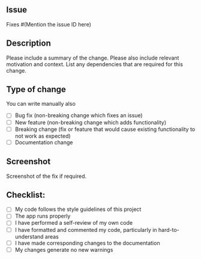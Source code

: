 ## Issue
Fixes #(Mention the issue ID here)

## Description

Please include a summary of the change. Please also include relevant motivation and context. List any dependencies that are required for this change.

## Type of change
You can write manually also

- [ ] Bug fix (non-breaking change which fixes an issue)
- [ ] New feature (non-breaking change which adds functionality)
- [ ] Breaking change (fix or feature that would cause existing functionality to not work as expected)
- [ ] Documentation change

## Screenshot
Screenshot of the fix if required.

## Checklist:

- [ ] My code follows the style guidelines of this project
- [ ] The app runs properly
- [ ] I have performed a self-review of my own code
- [ ] I have formatted and commented my code, particularly in hard-to-understand areas
- [ ] I have made corresponding changes to the documentation
- [ ] My changes generate no new warnings